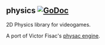 ## physics [![GoDoc](https://godoc.org/github.com/icodealot/raylib-go/physics?status.svg)](https://godoc.org/github.com/icodealot/raylib-go/physics)

2D Physics library for videogames.

A port of Victor Fisac's [physac engine](https://github.com/raysan5/raylib/blob/master/src/physac.h).
